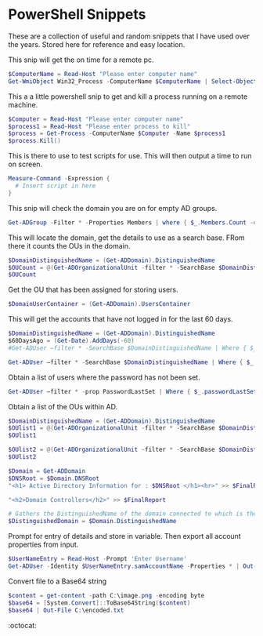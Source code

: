 # PowerShell Snippets

These are a collection of useful and random snippets that I have used over the years. Stored here for reference and easy location.

This snip will get the on time for a remote pc.
```powershell
$ComputerName = Read-Host "Please enter computer name"
Get-WmiObject Win32_Process -ComputerName $ComputerName | Select-Object Name, @{Name="CPU_Time"; Expression={$_.kernelmodetime + $_.usermodetime}} | Sort-Object CPU_Time -Descending | Out-GridView
```

This a a little powershell snip to get and kill a process running on a remote machine.
```powershell
$Computer = Read-Host "Please enter computer name"
$process1 = Read-Host "Please enter process to kill"
$process = Get-Process -ComputerName $Computer -Name $process1
$process.Kill()
```

This is there to use to test scripts for use. This will then output a time to run on screen.
```powershell
Measure-Command -Expression {
  # Insert script in here
}
```

This snip will check the domain you are on for empty AD groups.
```powershell
Get-ADGroup -Filter * -Properties Members | where { $_.Members.Count -eq 0 }
```

This will locate the domain, get the details to use as a search base. FRom there it counts the OUs in the domain.
```powershell
$DomainDistinguishedName = (Get-ADDomain).DistinguishedName
$OUCount = @(Get-ADOrganizationalUnit -filter * -SearchBase $DomainDistinguishedName -SearchScope Subtree) | measure | select Count 
$OUCount
```

Get the OU that has been assigned for storing users.
```powershell
$DomainUserContainer = (Get-ADDomain).UsersContainer
```

This will get the accounts that have not logged in for the last 60 days.
```powershell
$DomainDistinguishedName = (Get-ADDomain).DistinguishedName
$60DaysAgo = (Get-Date).AddDays(-60)
#Get-ADUser –filter * -SearchBase $DomainDistinguishedName | Where { $_.lastLogon –lt (Get-Date).AddDays(-60) } | ConvertTo-HTML –PreContent 'Users' –Prop Name,samAccountName,LastLogon | Out-File $FinalReport

Get-ADUser –filter * -SearchBase $DomainDistinguishedName | Where { $_.lastLogon –lt $60DaysAgo } | measure | select Count
```

Obtain a list of users where the password has not been set.
```powershell
Get-ADUser –filter * -prop PasswordLastSet | Where { $_.passwordLastSet –eq $null } | measure | select Count
```

Obtain a list of the OUs within AD.
```powershell
$DomainDistinguishedName = (Get-ADDomain).DistinguishedName
$OUlist1 = @(Get-ADOrganizationalUnit -filter * -SearchBase $DomainDistinguishedName -SearchScope OneLevel | measure | select Count)
$OUlist1

$OUlist2 = @(Get-ADOrganizationalUnit -filter * -SearchBase $DomainDistinguishedName -SearchScope OneLevel | Where { $_.Name -notlike "CDA" } | measure | select Count)
$OUlist2
```

```powershell
$Domain = Get-ADDomain
$DNSRoot = $Domain.DNSRoot
"<h1> Active Directory Information for : $DNSRoot </h1><hr>" >> $FinalReport

"<h2>Domain Controllers</h2>" >> $FinalReport	

# Gathers the DistinguishedName of the domain connected to which is then used for most further searching.
$DistinguishedDomain = $Domain.DistinguishedName
```

Prompt for entry of details and store in variable. Then export all account properties from input.
```powershell
$UserNameEntry = Read-Host -Prompt 'Enter Username'
Get-ADUser -Identity $UserNameEntry.samAccountName -Properties * | Out-GridView
```

Convert file to a Base64 string
```powershell
$content = get-content -path C:\image.png -encoding byte
$base64 = [System.Convert]::ToBase64String($content)
$base64 | Out-File C:\encoded.txt
```


:octocat:
```powershell
```
